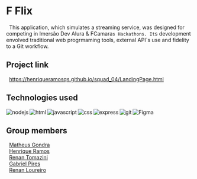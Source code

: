 # F Flix
  &nbsp;  This application, which simulates a streaming service, was designed for competing in Imersão Dev Alura & FCamara`s Hackathons. It`s development envolved traditional web progrmaming tools, external API`s use and fidelity to a Git workflow.
  

## Project link
  &nbsp; https://henriqueramosqs.github.io/squad_04/LandingPage.html
  <br>
## Technologies used

<img align="left" alt="nodejs" src="https://img.shields.io/badge/node.js%20-%2343853D.svg?&style=for-the-badge&logo=node.js&logoColor=white" />
<img align="left" alt="html" src="https://img.shields.io/badge/HTML5-E34F26?style=for-the-badge&logo=html5&logoColor=white" />
<img align="left" alt="javascript" src="https://img.shields.io/badge/JavaScript-323330?style=for-the-badge&logo=javascript&logoColor=F7DF1E" />
<img align="left" alt="css" src="https://img.shields.io/badge/CSS3-1572B6?style=for-the-badge&logo=css3&logoColor=white" />
<img align="left" alt="express" src="https://img.shields.io/badge/Express.js-249225?style=for-the-badge&logo=express&logoColor=white" />
<img align="left" alt="git" src="https://img.shields.io/badge/Git-F05032?style=for-the-badge&logo=git&logoColor=white" />
<img align="left" alt="Figma" src="https://img.shields.io/badge/Figma-F24E1E?style=for-the-badge&logo=figma&logoColor=white" />
<br>

## Group members
 &nbsp; <a href= "https://www.linkedin.com/in/matheus-gondra-a187a81a3/">Matheus Gondra</a>
  <br>
   &nbsp; <a href="https://www.linkedin.com/in/henrique-ramos-02b4151b0/">Henrique Ramos</a>
  <br>
   &nbsp; <a href="https://www.linkedin.com/in/renan-tomazini-b9a75263/">Renan Tomazini</a>
  <br>
   &nbsp; <a href="https://www.linkedin.com/in/gabriel-r-pires/">Gabriel Pires</a>
  <br>
   &nbsp; <a href="https://github.com/renanloureiroo">Renan Loureiro</a>
  <br>
  
